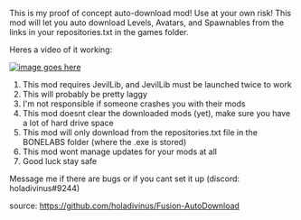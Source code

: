 This is my proof of concept auto-download mod! Use at your own risk!
This mod will let you auto download Levels, Avatars, and Spawnables from the links in your repositories.txt in the games folder.

Heres a video of it working:



[![image goes here](http://img.youtube.com/vi/QK9vDvwSnS4/0.jpg)](http://www.youtube.com/watch?v=QK9vDvwSnS4 "Fusion Autodownload Example")

1. This mod requires JevilLib, and JevilLib must be launched twice to work
2. This will probably be pretty laggy
3. I'm not responsible if someone crashes you with their mods
4. This mod doesnt clear the downloaded mods (yet), make sure you have a lot of hard drive space
5. This mod will only download from the repositories.txt file in the BONELABS folder (where the .exe is stored)
6. This mod wont manage updates for your mods at all
7. Good luck stay safe

Message me if there are bugs or if you cant set it up (discord: holadivinus#9244)

source: https://github.com/holadivinus/Fusion-AutoDownload
